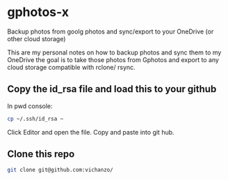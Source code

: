 # gphotos-x
Backup photos from goolg photos and sync/export to your OneDrive (or other cloud storage)

This are my personal notes on how to backup photos and sync them to my OneDrive the goal is to take those photos from Gphotos and export to any cloud storage compatible with rclone/ rsync.

## Copy the id_rsa file and load this to your github
In pwd console:
```bash
cp ~/.ssh/id_rsa ~
```
Click Editor and open the file.  Copy and paste into git hub.

## Clone this repo
```bash
git clone git@github.com:vichanzo/
```
